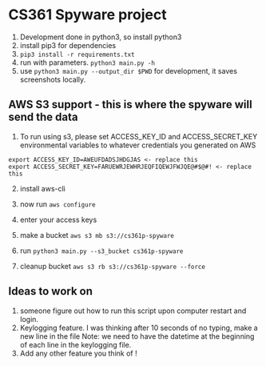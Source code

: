 # CS361 Spyware project

1. Development done in python3, so install python3
2. install pip3 for dependencies
3. `pip3 install -r requirements.txt`
4. run with parameters. `python3 main.py -h`
5. use `python3 main.py --output_dir $PWD` for development, it saves
screenshots locally.

## AWS S3 support - this is where the spyware will send the data
1. To run using s3, please set ACCESS_KEY_ID and ACCESS_SECRET_KEY environmental variables
    to whatever credentials you generated on AWS
```
export ACCESS_KEY_ID=AWEUFDADSJHDGJAS <- replace this
export ACCESS_SECRET_KEY=FARUEWRJEWHRJEQFIQEWJFWJQE@#$@#! <- replace this
```
2. install aws-cli
3. now run `aws configure`
4. enter your access keys

5. make a bucket
`aws s3 mb s3://cs361p-spyware`

6. run `python3 main.py --s3_bucket cs361p-spyware`

7. cleanup bucket
`aws s3 rb s3://cs361p-spyware --force`

## Ideas to work on
1. someone figure out how to run this script upon computer restart and login.
2. Keylogging feature. I was thinking after 10 seconds of no typing, make
a new line in the file
Note: we need to have the datetime at the beginning of each line in
the keylogging file.
3. Add any other feature you think of !
